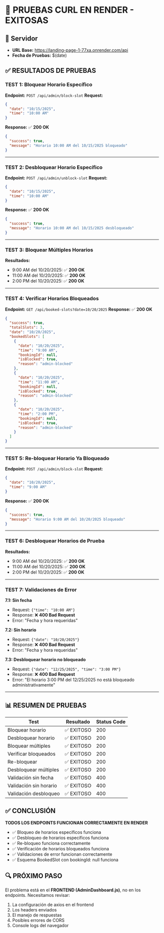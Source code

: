 # 🧪 PRUEBAS CURL EN RENDER - EXITOSAS

## 📍 Servidor
- **URL Base:** https://landing-page-1-77xa.onrender.com/api
- **Fecha de Pruebas:** $(date)

## ✅ RESULTADOS DE PRUEBAS

### TEST 1: Bloquear Horario Específico
**Endpoint:** `POST /api/admin/block-slot`
**Request:**
```json
{
  "date": "10/15/2025",
  "time": "10:00 AM"
}
```
**Response:** ✅ **200 OK**
```json
{
  "success": true,
  "message": "Horario 10:00 AM del 10/15/2025 bloqueado"
}
```

---

### TEST 2: Desbloquear Horario Específico
**Endpoint:** `POST /api/admin/unblock-slot`
**Request:**
```json
{
  "date": "10/15/2025",
  "time": "10:00 AM"
}
```
**Response:** ✅ **200 OK**
```json
{
  "success": true,
  "message": "Horario 10:00 AM del 10/15/2025 desbloqueado"
}
```

---

### TEST 3: Bloquear Múltiples Horarios
**Resultados:**
- 9:00 AM del 10/20/2025: ✅ **200 OK**
- 11:00 AM del 10/20/2025: ✅ **200 OK**
- 2:00 PM del 10/20/2025: ✅ **200 OK**

---

### TEST 4: Verificar Horarios Bloqueados
**Endpoint:** `GET /api/booked-slots?date=10/20/2025`
**Response:** ✅ **200 OK**
```json
{
  "success": true,
  "totalSlots": 3,
  "date": "10/20/2025",
  "bookedSlots": [
    {
      "date": "10/20/2025",
      "time": "9:00 AM",
      "bookingId": null,
      "isBlocked": true,
      "reason": "admin-blocked"
    },
    {
      "date": "10/20/2025",
      "time": "11:00 AM",
      "bookingId": null,
      "isBlocked": true,
      "reason": "admin-blocked"
    },
    {
      "date": "10/20/2025",
      "time": "2:00 PM",
      "bookingId": null,
      "isBlocked": true,
      "reason": "admin-blocked"
    }
  ]
}
```

---

### TEST 5: Re-bloquear Horario Ya Bloqueado
**Endpoint:** `POST /api/admin/block-slot`
**Request:**
```json
{
  "date": "10/20/2025",
  "time": "9:00 AM"
}
```
**Response:** ✅ **200 OK**
```json
{
  "success": true,
  "message": "Horario 9:00 AM del 10/20/2025 bloqueado"
}
```

---

### TEST 6: Desbloquear Horarios de Prueba
**Resultados:**
- 9:00 AM del 10/20/2025: ✅ **200 OK**
- 11:00 AM del 10/20/2025: ✅ **200 OK**
- 2:00 PM del 10/20/2025: ✅ **200 OK**

---

### TEST 7: Validaciones de Error
**7.1: Sin fecha**
- Request: `{"time": "10:00 AM"}`
- Response: ❌ **400 Bad Request**
- Error: "Fecha y hora requeridas"

**7.2: Sin horario**
- Request: `{"date": "10/20/2025"}`
- Response: ❌ **400 Bad Request**
- Error: "Fecha y hora requeridas"

**7.3: Desbloquear horario no bloqueado**
- Request: `{"date": "12/25/2025", "time": "3:00 PM"}`
- Response: ❌ **400 Bad Request**
- Error: "El horario 3:00 PM del 12/25/2025 no está bloqueado administrativamente"

---

## 📊 RESUMEN DE PRUEBAS

| Test | Resultado | Status Code |
|------|-----------|-------------|
| Bloquear horario | ✅ EXITOSO | 200 |
| Desbloquear horario | ✅ EXITOSO | 200 |
| Bloquear múltiples | ✅ EXITOSO | 200 |
| Verificar bloqueados | ✅ EXITOSO | 200 |
| Re-bloquear | ✅ EXITOSO | 200 |
| Desbloquear múltiples | ✅ EXITOSO | 200 |
| Validación sin fecha | ✅ EXITOSO | 400 |
| Validación sin horario | ✅ EXITOSO | 400 |
| Validación desbloqueo | ✅ EXITOSO | 400 |

## ✅ CONCLUSIÓN

**TODOS LOS ENDPOINTS FUNCIONAN CORRECTAMENTE EN RENDER**

- ✅ Bloqueo de horarios específicos funciona
- ✅ Desbloqueo de horarios específicos funciona
- ✅ Re-bloqueo funciona correctamente
- ✅ Verificación de horarios bloqueados funciona
- ✅ Validaciones de error funcionan correctamente
- ✅ Esquema BookedSlot con bookingId: null funciona

## 🔍 PRÓXIMO PASO

El problema está en el **FRONTEND (AdminDashboard.js)**, no en los endpoints.
Necesitamos revisar:
1. La configuración de axios en el frontend
2. Los headers enviados
3. El manejo de respuestas
4. Posibles errores de CORS
5. Console logs del navegador

